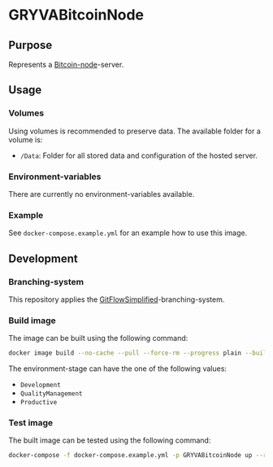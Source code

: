 # GRYVABitcoinNode

## Purpose

Represents a [Bitcoin-node](https://bitcoin.org/)-server.

## Usage

### Volumes

Using volumes is recommended to preserve data. The available folder for a volume is:

- `/Data`: Folder for all stored data and configuration of the hosted server.

### Environment-variables

There are currently no environment-variables available.

### Example

See `docker-compose.example.yml` for an example how to use this image.

## Development

### Branching-system

This repository applies the [GitFlowSimplified](https://projects.aniondev.de/CommonUtilities/Templates/ProjectTemplates/-/blob/main/Templates/Conventions/BranchingSystem/GitFlowSimplified.md)-branching-system.

### Build image

The image can be built using the following command:

``` sh
docker image build --no-cache --pull --force-rm --progress plain --build-arg EnvironmentStage=Development --tag gryvabitcoinnode:latest .
```

The environment-stage can have the one of the following values:

- `Development`
- `QualityManagement`
- `Productive`

### Test image

The built image can be tested using the following command:

``` sh
docker-compose -f docker-compose.example.yml -p GRYVABitcoinNode up --remove-orphans --force-recreate
```
